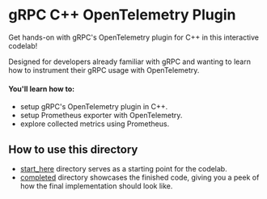 # gRPC C++ OpenTelemetry Plugin

Get hands-on with gRPC's OpenTelemetry plugin for C++ in this interactive codelab! <!-- TODO(arvindbr8): Insert link once codelab is published. -->


Designed for developers already familiar with gRPC and wanting to learn how to instrument their gRPC usage with OpenTelemetry.

#### You'll learn how to: 
- setup gRPC's OpenTelemetry plugin in C++.
- setup Prometheus exporter with OpenTelemetry.
- explore collected metrics using Prometheus.

## How to use this directory

- [start_here](start_here/) directory serves as a starting point for the
codelab. 
- [completed](completed/) directory showcases the finished code, giving you a
peek of how the final implementation should look like.